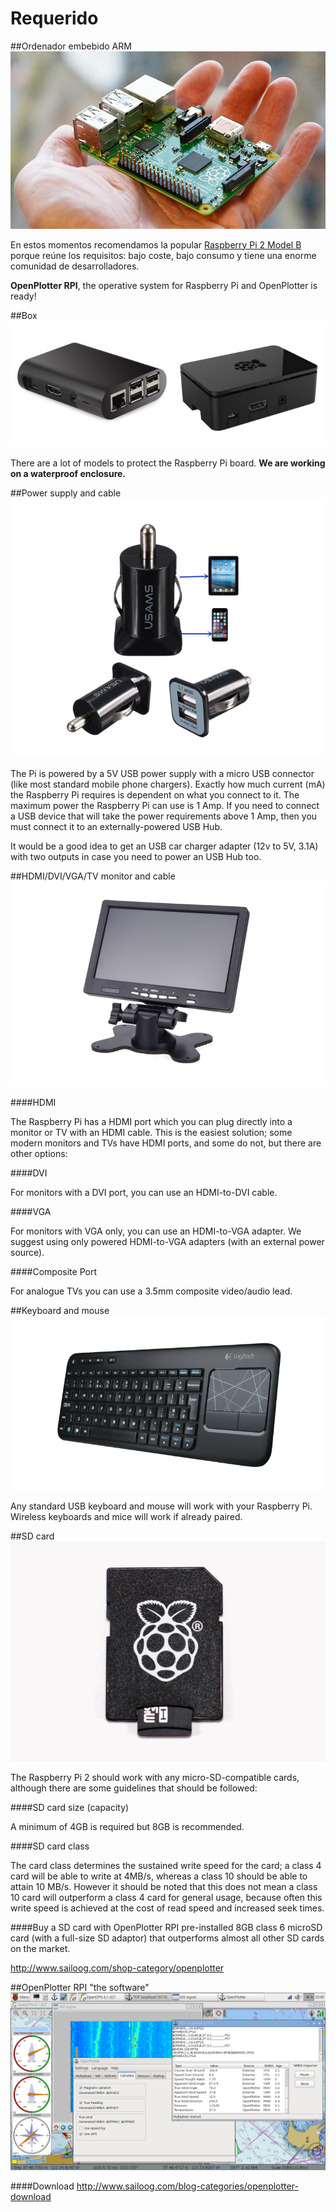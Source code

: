 # Requerido

##Ordenador embebido ARM
![](rpi2.jpg)

En estos momentos recomendamos la popular [Raspberry Pi 2 Model B](https://www.raspberrypi.org/products/raspberry-pi-2-model-b/) porque reúne los requisitos: bajo coste, bajo consumo y tiene una enorme comunidad de desarrolladores.

**OpenPlotter RPI**,  the operative system for Raspberry Pi and OpenPlotter is ready!

##Box
![](box.png)

There are a lot of models to protect the Raspberry Pi board. 
**We are working on a waterproof enclosure.**

##Power supply and cable
![](power.png)

The Pi is powered by a 5V USB power supply with a micro USB connector (like most standard mobile phone chargers). Exactly how much current (mA) the Raspberry Pi requires is dependent on what you connect to it. The maximum power the Raspberry Pi can use is 1 Amp. If you need to connect a USB device that will take the power requirements above 1 Amp, then you must connect it to an externally-powered USB Hub.

It would be a good idea to get an USB car charger adapter (12v to 5V, 3.1A) with two outputs in case you need to power an USB Hub too.

##HDMI/DVI/VGA/TV monitor and cable
![](hdmi.png)

####HDMI

The Raspberry Pi has a HDMI port which you can plug directly into a monitor or TV with an HDMI cable. This is the easiest solution; some modern monitors and TVs have HDMI ports, and some do not, but there are other options:

####DVI

For monitors with a DVI port, you can use an HDMI-to-DVI cable.

####VGA 

For monitors with VGA only, you can use an HDMI-to-VGA adapter. We suggest using only powered HDMI-to-VGA adapters (with an external power source).

####Composite Port

For analogue TVs you can use  a 3.5mm composite video/audio lead.

##Keyboard and mouse
![](keyboard.png)

Any standard USB keyboard and mouse will work with your Raspberry Pi. Wireless keyboards and mice will work if already paired.

##SD card
![](sd.png)

The Raspberry Pi 2 should work with any micro-SD-compatible cards, although there are some guidelines that should be followed:

####SD card size (capacity) 

A minimum of 4GB is required but 8GB is recommended.

####SD card class

The card class determines the sustained write speed for the card; a class 4 card will be able to write at 4MB/s, whereas a class 10 should be able to attain 10 MB/s. However it should be noted that this does not mean a class 10 card will outperform a class 4 card for general usage, because often this write speed is achieved at the cost of read speed and increased seek times.

####Buy a SD card with OpenPlotter RPI pre-installed
8GB class 6 microSD card (with a full-size SD adaptor) that outperforms almost all other SD cards on the market.

http://www.sailoog.com/shop-category/openplotter

##OpenPlotter RPI "the software"
![](openplotter_rpi.png)

####Download
http://www.sailoog.com/blog-categories/openplotter-download